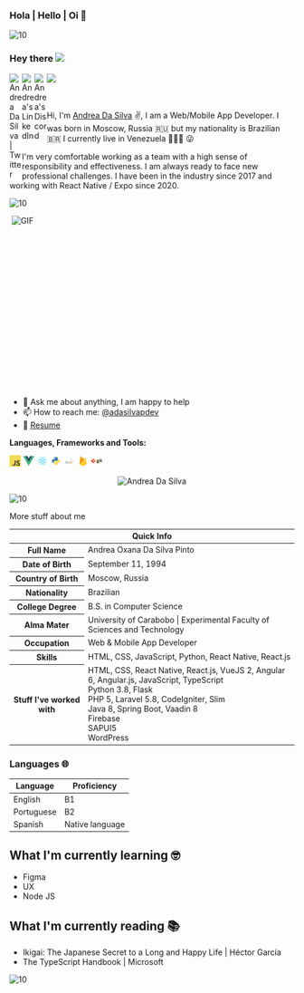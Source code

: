 ### Hola | Hello | Oi 👋

![10](https://github.com/adasilvapdev/adasilvapdev/blob/main/gradient.jpg)

### Hey there <img src="https://media.giphy.com/media/hvRJCLFzcasrR4ia7z/giphy.gif" width="25px">
<a href="https://twitter.com/adasilvapdev" target="_blank">
  <img align="left" alt="Andrea Da Silva | Twitter" width="22px" src="https://raw.githubusercontent.com/peterthehan/peterthehan/master/assets/twitter.svg" />
</a>
<a href="https://linkedin.com/in/adasilvapdev/" target="_blank">
  <img align="left" alt="Andrea's LinkedIn" width="22px" src="https://raw.githubusercontent.com/peterthehan/peterthehan/master/assets/linkedin.svg" />
</a>
<a href="https://discord.com/users/adasilvapdev#4563/" target="_blank">
  <img align="left" alt="Andrea's Discord" width="22px" src="https://raw.githubusercontent.com/peterthehan/peterthehan/master/assets/discord.svg" />
</a>

![](https://visitor-badge.glitch.me/badge?page_id=adasilvapdev.adasilvapdev)

<br />

Hi, I'm [Andrea Da Silva](https://adasilvapdev.github.io/web/) ✌, I am a Web/Mobile App Developer. I was born in Moscow, Russia 🇷🇺 but my nationality is Brazilian 🇧🇷
I currently live in Venezuela 📍🇻🇪 😜

I'm very comfortable working as a team with a high sense of responsibility and effectiveness. I am always ready to face new professional challenges. I have been in the industry since 2017 and working with React Native / Expo since 2020.

![10](https://github.com/adasilvapdev/adasilvapdev/blob/main/gradient.jpg)

  <img align="right" alt="GIF" src="https://raw.githubusercontent.com/adasilvapdev/adasilvapdev/main/coding.gif" width="500" height="320" />
  
- 💬 Ask me about anything, I am happy to help
- 📫 How to reach me: [@adasilvapdev](https://twitter.com/adasilvapdev)
- 📝 [Resume](https://adasilvapdev.github.io/curriculum/)

**Languages, Frameworks and Tools:**  

<code><img height="20" src="https://raw.githubusercontent.com/github/explore/80688e429a7d4ef2fca1e82350fe8e3517d3494d/topics/javascript/javascript.png"></code>
<code><img height="20" src="https://raw.githubusercontent.com/github/explore/80688e429a7d4ef2fca1e82350fe8e3517d3494d/topics/vue/vue.png"></code>
<code><img height="20" src="https://raw.githubusercontent.com/github/explore/80688e429a7d4ef2fca1e82350fe8e3517d3494d/topics/react/react.png"></code>
<code><img height="20" src="https://raw.githubusercontent.com/github/explore/80688e429a7d4ef2fca1e82350fe8e3517d3494d/topics/python/python.png"></code>
<code><img height="20" src="https://raw.githubusercontent.com/github/explore/80688e429a7d4ef2fca1e82350fe8e3517d3494d/topics/mysql/mysql.png"></code>
<code><img height="20" src="https://raw.githubusercontent.com/github/explore/80688e429a7d4ef2fca1e82350fe8e3517d3494d/topics/firebase/firebase.png"></code>
<code><img height="20" src="https://raw.githubusercontent.com/github/explore/80688e429a7d4ef2fca1e82350fe8e3517d3494d/topics/git/git.png"></code>


<p align="center"> <img src="https://github-readme-stats.vercel.app/api?username=adasilvapdev&show_icons=true&theme=gotham" alt="Andrea Da Silva" />

![10](https://github.com/adasilvapdev/adasilvapdev/blob/main/gradient.jpg)

<summary>
  More stuff about me
</summary>

<table>
<thead>
<tr>
<th colspan="2">Quick Info</th>
</tr>
</thead>
<tbody>
<tr><th scope='row'>Full Name</th><td>Andrea Oxana Da Silva Pinto</td></tr>
<tr><th scope='row'>Date of Birth</th><td><time datetime="1994-09-11 04:00">September 11, 1994</time></td></tr>
<tr><th scope='row'>Country of Birth</th><td>Moscow, Russia</td></tr>
<tr><th scope='row'>Nationality</th><td>Brazilian</td></tr>
<tr><th scope='row'>College Degree</th><td>B.S. in Computer Science</td></tr>
<tr><th scope='row'>Alma Mater</th><td>University of Carabobo | Experimental Faculty of Sciences and Technology</td></tr>
<tr><th scope='row'>Occupation</th><td>Web & Mobile App Developer</td></tr>
<tr><th scope='row'>Skills</th><td>HTML, CSS, JavaScript, Python, React Native, React.js</td></tr>
<tr><th scope='row'>Stuff I've worked with</th><td>
HTML, CSS, React Native, React.js, VueJS 2, Angular 6, Angular.js, JavaScript, TypeScript</br>
Python 3.8, Flask</br>
PHP 5, Laravel 5.8, CodeIgniter, Slim</br>
Java 8, Spring Boot, Vaadin 8</br>
Firebase</br>
SAPUI5</br>
WordPress</td></tr>
</tbody>
</table>

### Languages 🌐

| Language      | Proficiency                                                               |
| ------------- | ------------------------------------------------------------------------- |
| English       | B1                                                                        |
| Portuguese    | B2                                                                        |
| Spanish       | Native language                                                           |

## What I'm currently learning 🤓
- Figma
- UX
- Node JS

## What I'm currently reading 📚
- Ikigai: The Japanese Secret to a Long and Happy Life | Héctor García
- The TypeScript Handbook | Microsoft

<!-- 
- 🔭 I’m currently working on ....
- 🌱 I’m currently learning ...
- 👯 I’m looking to collaborate on ...
- 🤔 I’m looking for help with ...
- 💬 Ask me about ...
- 📫 How to reach me: ...
- 😄 Pronouns: ...
- ⚡ Fun fact: ...
-->

![10](https://github.com/adasilvapdev/adasilvapdev/blob/main/gradient.jpg)